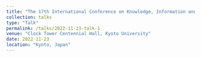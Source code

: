 ```yaml
---
title: "The 17th International Conference on Knowledge, Information and Creativity Support Systems(KICSS2022)"
collection: talks
type: "Talk"
permalink: /talks/2022-11-23-talk-1
venue: "Clock Tower Centennial Hall, Kyoto University"
date: 2022-11-23
location: "Kyoto, Japan"
---
```

